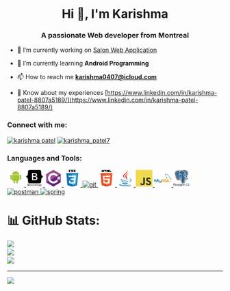 <h1 align="center">Hi 👋, I'm Karishma</h1>
<h3 align="center">A passionate Web developer from Montreal</h3>

- 🔭 I’m currently working on [Salon Web Application](https://karishma0407.github.io/Salon/)

- 🌱 I’m currently learning **Android Programming**

- 📫 How to reach me **karishma0407@icloud.com**

- 📄 Know about my experiences [https://www.linkedin.com/in/karishma-patel-8807a5189/](https://www.linkedin.com/in/karishma-patel-8807a5189/)

<h3 align="left">Connect with me:</h3>
<p align="left">
<a href="https://linkedin.com/in/karishma patel" target="blank"><img align="center" src="https://raw.githubusercontent.com/rahuldkjain/github-profile-readme-generator/master/src/images/icons/Social/linked-in-alt.svg" alt="karishma patel" height="30" width="40" /></a>
<a href="https://instagram.com/karishma_patel7" target="blank"><img align="center" src="https://raw.githubusercontent.com/rahuldkjain/github-profile-readme-generator/master/src/images/icons/Social/instagram.svg" alt="karishma_patel7" height="30" width="40" /></a>
</p>

<h3 align="left">Languages and Tools:</h3>
<p align="left"> <a href="https://developer.android.com" target="_blank" rel="noreferrer"> <img src="https://raw.githubusercontent.com/devicons/devicon/master/icons/android/android-original-wordmark.svg" alt="android" width="40" height="40"/> </a> <a href="https://getbootstrap.com" target="_blank" rel="noreferrer"> <img src="https://raw.githubusercontent.com/devicons/devicon/master/icons/bootstrap/bootstrap-plain-wordmark.svg" alt="bootstrap" width="40" height="40"/> </a> <a href="https://www.w3schools.com/cs/" target="_blank" rel="noreferrer"> <img src="https://raw.githubusercontent.com/devicons/devicon/master/icons/csharp/csharp-original.svg" alt="csharp" width="40" height="40"/> </a> <a href="https://www.w3schools.com/css/" target="_blank" rel="noreferrer"> <img src="https://raw.githubusercontent.com/devicons/devicon/master/icons/css3/css3-original-wordmark.svg" alt="css3" width="40" height="40"/> </a> <a href="https://git-scm.com/" target="_blank" rel="noreferrer"> <img src="https://www.vectorlogo.zone/logos/git-scm/git-scm-icon.svg" alt="git" width="40" height="40"/> </a> <a href="https://www.w3.org/html/" target="_blank" rel="noreferrer"> <img src="https://raw.githubusercontent.com/devicons/devicon/master/icons/html5/html5-original-wordmark.svg" alt="html5" width="40" height="40"/> </a> <a href="https://www.java.com" target="_blank" rel="noreferrer"> <img src="https://raw.githubusercontent.com/devicons/devicon/master/icons/java/java-original.svg" alt="java" width="40" height="40"/> </a> <a href="https://developer.mozilla.org/en-US/docs/Web/JavaScript" target="_blank" rel="noreferrer"> <img src="https://raw.githubusercontent.com/devicons/devicon/master/icons/javascript/javascript-original.svg" alt="javascript" width="40" height="40"/> </a> <a href="https://www.mysql.com/" target="_blank" rel="noreferrer"> <img src="https://raw.githubusercontent.com/devicons/devicon/master/icons/mysql/mysql-original-wordmark.svg" alt="mysql" width="40" height="40"/> </a> <a href="https://www.postgresql.org" target="_blank" rel="noreferrer"> <img src="https://raw.githubusercontent.com/devicons/devicon/master/icons/postgresql/postgresql-original-wordmark.svg" alt="postgresql" width="40" height="40"/> </a> <a href="https://postman.com" target="_blank" rel="noreferrer"> <img src="https://www.vectorlogo.zone/logos/getpostman/getpostman-icon.svg" alt="postman" width="40" height="40"/> </a> <a href="https://spring.io/" target="_blank" rel="noreferrer"> <img src="https://www.vectorlogo.zone/logos/springio/springio-icon.svg" alt="spring" width="40" height="40"/> </a> </p>


# 📊 GitHub Stats:
![](https://github-readme-stats.vercel.app/api?username=karishma0407&theme=dark&hide_border=false&include_all_commits=true&count_private=false)<br/>
![](https://github-readme-streak-stats.herokuapp.com/?user=karishma0407&theme=dark&hide_border=false)<br/>
![](https://github-readme-stats.vercel.app/api/top-langs/?username=karishma0407&theme=dark&hide_border=false&include_all_commits=true&count_private=false&layout=compact)

---
[![](https://visitcount.itsvg.in/api?id=karishma0407&icon=0&color=0)](https://visitcount.itsvg.in)

<!-- Proudly created with GPRM ( https://gprm.itsvg.in ) -->

